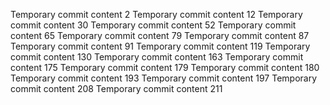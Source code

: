 Temporary commit content 2
Temporary commit content 12
Temporary commit content 30
Temporary commit content 52
Temporary commit content 65
Temporary commit content 79
Temporary commit content 87
Temporary commit content 91
Temporary commit content 119
Temporary commit content 130
Temporary commit content 163
Temporary commit content 175
Temporary commit content 179
Temporary commit content 180
Temporary commit content 193
Temporary commit content 197
Temporary commit content 208
Temporary commit content 211
